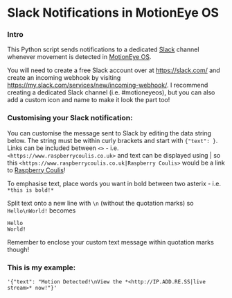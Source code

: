 # Slack Notifications in MotionEye OS

### Intro
This Python script sends notifications to a dedicated [Slack](https://slack.com "Slack: Be less busy") channel whenever movement is detected in [MotionEye OS](https://github.com/ccrisan/motioneyeos/releases).

You will need to create a free Slack account over at https://slack.com/ and create an incoming webhook by visiting https://my.slack.com/services/new/incoming-webhook/. I recommend creating a dedicated Slack channel (i.e. #motioneyeos), but you can also add a custom icon and name to make it look the part too!                                                    

### Customising your Slack notification:                                                         
                                                                                                   
You can customise the message sent to Slack by editing the data string below. The string must be within curly brackets and start with ```{"text": }```. Links can be included between ```<>``` - i.e. ```<https://www.raspberrycoulis.co.uk>``` and text can be displayed using | so this ```<https://www.raspberrycoulis.co.uk|Raspberry Coulis>``` would be a link to [Raspberry Coulis](https://www.raspberrycoulis.co.uk "Raspberry Coulis: Raspberry Pi Projects, Tutorials & Reviews")!     

To emphasise text, place words you want in bold between two asterix - i.e. ```*this is bold!*```

Split text onto a new line with ```\n``` (without the quotation marks) so ```Hello\nWorld!``` becomes   

```
Hello                                                                                           
World!
```

Remember to enclose your custom text message within quotation marks though!

### This is my example:                                                                          

```'{"text": "Motion Detected!\nView the *<http://IP.ADD.RE.SS|live stream>* now!"}'```
